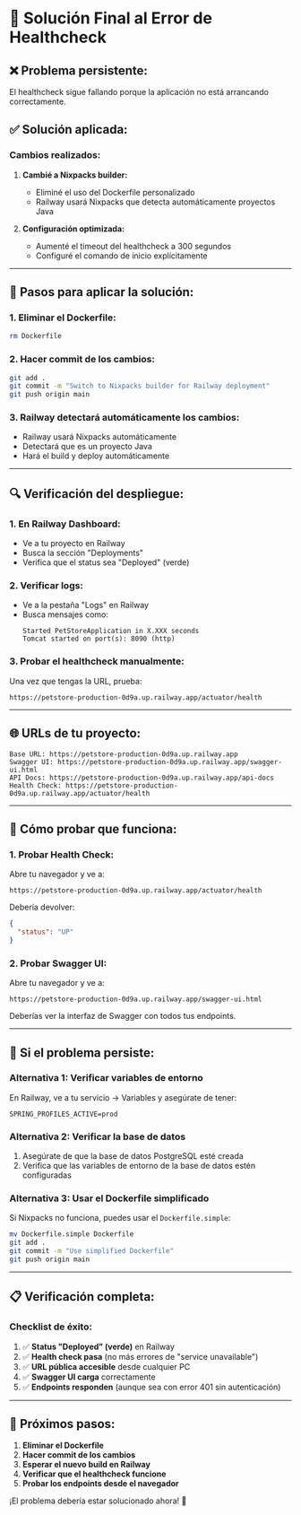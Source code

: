 # 🔧 Solución Final al Error de Healthcheck

## ❌ **Problema persistente:**
El healthcheck sigue fallando porque la aplicación no está arrancando correctamente.

## ✅ **Solución aplicada:**

### **Cambios realizados:**

1. **Cambié a Nixpacks builder:**
   - Eliminé el uso del Dockerfile personalizado
   - Railway usará Nixpacks que detecta automáticamente proyectos Java

2. **Configuración optimizada:**
   - Aumenté el timeout del healthcheck a 300 segundos
   - Configuré el comando de inicio explícitamente

---

## 🚀 **Pasos para aplicar la solución:**

### **1. Eliminar el Dockerfile:**
```bash
rm Dockerfile
```

### **2. Hacer commit de los cambios:**
```bash
git add .
git commit -m "Switch to Nixpacks builder for Railway deployment"
git push origin main
```

### **3. Railway detectará automáticamente los cambios:**
- Railway usará Nixpacks automáticamente
- Detectará que es un proyecto Java
- Hará el build y deploy automáticamente

---

## 🔍 **Verificación del despliegue:**

### **1. En Railway Dashboard:**
- Ve a tu proyecto en Railway
- Busca la sección "Deployments"
- Verifica que el status sea "Deployed" (verde)

### **2. Verificar logs:**
- Ve a la pestaña "Logs" en Railway
- Busca mensajes como:
  ```
  Started PetStoreApplication in X.XXX seconds
  Tomcat started on port(s): 8090 (http)
  ```

### **3. Probar el healthcheck manualmente:**
Una vez que tengas la URL, prueba:
```
https://petstore-production-0d9a.up.railway.app/actuator/health
```

---

## 🌐 **URLs de tu proyecto:**

```
Base URL: https://petstore-production-0d9a.up.railway.app
Swagger UI: https://petstore-production-0d9a.up.railway.app/swagger-ui.html
API Docs: https://petstore-production-0d9a.up.railway.app/api-docs
Health Check: https://petstore-production-0d9a.up.railway.app/actuator/health
```

---

## 🧪 **Cómo probar que funciona:**

### **1. Probar Health Check:**
Abre tu navegador y ve a:
```
https://petstore-production-0d9a.up.railway.app/actuator/health
```

Debería devolver:
```json
{
  "status": "UP"
}
```

### **2. Probar Swagger UI:**
Abre tu navegador y ve a:
```
https://petstore-production-0d9a.up.railway.app/swagger-ui.html
```

Deberías ver la interfaz de Swagger con todos tus endpoints.

---

## 🚨 **Si el problema persiste:**

### **Alternativa 1: Verificar variables de entorno**
En Railway, ve a tu servicio → Variables y asegúrate de tener:
```
SPRING_PROFILES_ACTIVE=prod
```

### **Alternativa 2: Verificar la base de datos**
1. Asegúrate de que la base de datos PostgreSQL esté creada
2. Verifica que las variables de entorno de la base de datos estén configuradas

### **Alternativa 3: Usar el Dockerfile simplificado**
Si Nixpacks no funciona, puedes usar el `Dockerfile.simple`:
```bash
mv Dockerfile.simple Dockerfile
git add .
git commit -m "Use simplified Dockerfile"
git push origin main
```

---

## 📋 **Verificación completa:**

### **Checklist de éxito:**
1. ✅ **Status "Deployed" (verde)** en Railway
2. ✅ **Health check pasa** (no más errores de "service unavailable")
3. ✅ **URL pública accesible** desde cualquier PC
4. ✅ **Swagger UI carga** correctamente
5. ✅ **Endpoints responden** (aunque sea con error 401 sin autenticación)

---

## 🎯 **Próximos pasos:**

1. **Eliminar el Dockerfile**
2. **Hacer commit de los cambios**
3. **Esperar el nuevo build en Railway**
4. **Verificar que el healthcheck funcione**
5. **Probar los endpoints desde el navegador**

¡El problema debería estar solucionado ahora! 🚀
